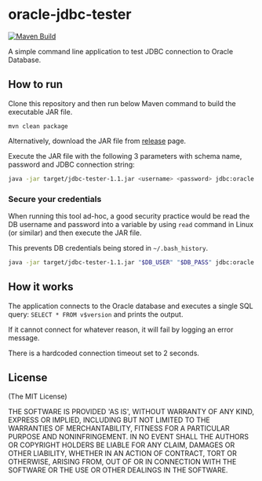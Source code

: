 # oracle-jdbc-tester

[![Maven Build](https://github.com/aimtiaz11/oracle-jdbc-tester/actions/workflows/maven.yml/badge.svg)](https://github.com/aimtiaz11/oracle-jdbc-tester/actions/workflows/maven.yml)

A simple command line application to test JDBC connection to Oracle Database.

## How to run

Clone this repository and then run below Maven command to build the executable JAR file.

```
mvn clean package
```

Alternatively, download the JAR file from [release](https://github.com/aimtiaz11/jdbc-tester/releases) page. 

Execute the JAR file with the following 3 parameters with schema name, password and JDBC connection string:

```sh
java -jar target/jdbc-tester-1.1.jar <username> <password> jdbc:oracle:thin:@//<host>:<port>/<SID>
```

### Secure your credentials

When running this tool ad-hoc, a good security practice would be read the DB username and password into a variable by using `read` command in Linux (or similar) and then execute the JAR file.

This prevents DB credentials being stored in `~/.bash_history`.


```sh
java -jar target/jdbc-tester-1.1.jar "$DB_USER" "$DB_PASS" jdbc:oracle:thin:@//<host>:<port>/<SID>
```

## How it works

The application connects to the Oracle database and executes a single SQL query: `SELECT * FROM v$version` and prints the output. 

If it cannot connect for whatever reason, it will fail by logging an error message.

There is a hardcoded connection timeout set to 2 seconds.

## License

(The MIT License)

THE SOFTWARE IS PROVIDED 'AS IS', WITHOUT WARRANTY OF ANY KIND, EXPRESS OR IMPLIED, INCLUDING BUT NOT LIMITED TO THE WARRANTIES OF MERCHANTABILITY, FITNESS FOR A PARTICULAR PURPOSE AND NONINFRINGEMENT. IN NO EVENT SHALL THE AUTHORS OR COPYRIGHT HOLDERS BE LIABLE FOR ANY CLAIM, DAMAGES OR OTHER LIABILITY, WHETHER IN AN ACTION OF CONTRACT, TORT OR OTHERWISE, ARISING FROM, OUT OF OR IN CONNECTION WITH THE SOFTWARE OR THE USE OR OTHER DEALINGS IN THE SOFTWARE.
